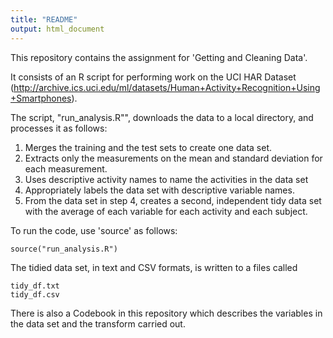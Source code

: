 ```yaml
---
title: "README"
output: html_document
---
```




This repository contains the assignment for 'Getting and Cleaning Data'.

It consists of an R script for performing work on the UCI HAR Dataset (http://archive.ics.uci.edu/ml/datasets/Human+Activity+Recognition+Using+Smartphones).

The script, "run_analysis.R"",  downloads the data to a local directory, and processes it as follows:

1. Merges the training and the test sets to create one data set.
2. Extracts only the measurements on the mean and standard deviation for each measurement.
3. Uses descriptive activity names to name the activities in the data set
4. Appropriately labels the data set with descriptive variable names.
5. From the data set in step 4, creates a second, independent tidy data set with the average of each variable for each activity and each subject.

To run the code, use 'source' as follows:

```{r}
source("run_analysis.R")
```

The tidied data set, in text and CSV formats, is written to a files called 

```{r}
tidy_df.txt
tidy_df.csv
```

There is also a Codebook in this repository which describes the variables in the data set and the transform carried out.